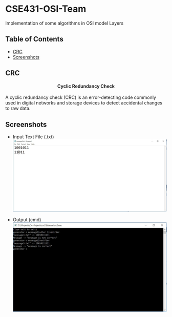 # CSE431-OSI-Team
Implementation of some algorithms in OSI model Layers


## Table of Contents
- [CRC](#crc)
- [Screenshots](#screenshot)

## CRC

<h4 align="center"> Cyclic Redundancy Check </h4>
A cyclic redundancy check (CRC) is an error-detecting code commonly used in digital networks and storage devices to detect accidental changes to raw data.

## Screenshots

- Input Text File (.txt)
![alt text](https://github.com/MinaMourice/CSE431-OSI-Team/blob/master/Screenshots/TextFile3.JPG)

- Output (cmd)
![alt text](https://github.com/MinaMourice/CSE431-OSI-Team/blob/master/Screenshots/TextFileOutput3.JPG)
